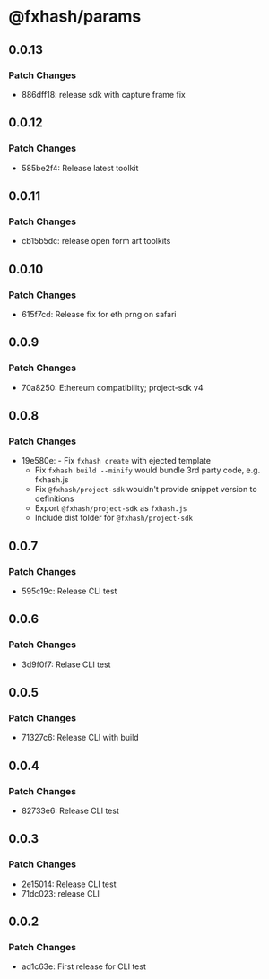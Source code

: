 # @fxhash/params

## 0.0.13

### Patch Changes

- 886dff18: release sdk with capture frame fix

## 0.0.12

### Patch Changes

- 585be2f4: Release latest toolkit

## 0.0.11

### Patch Changes

- cb15b5dc: release open form art toolkits

## 0.0.10

### Patch Changes

- 615f7cd: Release fix for eth prng on safari

## 0.0.9

### Patch Changes

- 70a8250: Ethereum compatibility; project-sdk v4

## 0.0.8

### Patch Changes

- 19e580e: - Fix `fxhash create` with ejected template
  - Fix `fxhash build --minify` would bundle 3rd party code, e.g. fxhash.js
  - Fix `@fxhash/project-sdk` wouldn't provide snippet version to definitions
  - Export `@fxhash/project-sdk` as `fxhash.js`
  - Include dist folder for `@fxhash/project-sdk`

## 0.0.7

### Patch Changes

- 595c19c: Release CLI test

## 0.0.6

### Patch Changes

- 3d9f0f7: Relase CLI test

## 0.0.5

### Patch Changes

- 71327c6: Release CLI with build

## 0.0.4

### Patch Changes

- 82733e6: Release CLI test

## 0.0.3

### Patch Changes

- 2e15014: Release CLI test
- 71dc023: release CLI

## 0.0.2

### Patch Changes

- ad1c63e: First release for CLI test
